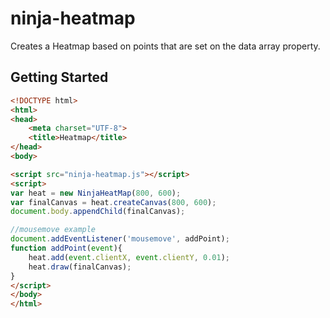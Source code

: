 # ninja-heatmap
Creates a Heatmap based on points that are set on the data array property.

## Getting Started
```html
<!DOCTYPE html>
<html>
<head>
    <meta charset="UTF-8">
    <title>Heatmap</title>
</head>
<body>

<script src="ninja-heatmap.js"></script>
<script>
var heat = new NinjaHeatMap(800, 600);
var finalCanvas = heat.createCanvas(800, 600);
document.body.appendChild(finalCanvas);

//mousemove example
document.addEventListener('mousemove', addPoint);
function addPoint(event){
	heat.add(event.clientX, event.clientY, 0.01);
	heat.draw(finalCanvas);
}
</script>
</body>
</html>
```
